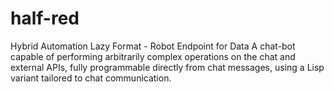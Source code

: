 # half-red
Hybrid Automation Lazy Format - Robot Endpoint for Data  A chat-bot capable of performing arbitrarily complex operations on the chat and external APIs, fully programmable directly from chat messages, using a Lisp variant tailored to chat communication.
